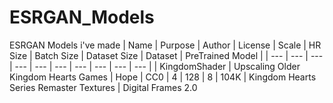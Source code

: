 # ESRGAN_Models
ESRGAN Models i've made
| Name | Purpose | Author | License | Scale | HR Size | Batch Size | Dataset Size | Dataset | PreTrained Model |
| --- | --- | --- | --- | --- | --- | --- | --- | --- | --- | 
| KingdomShader | Upscaling Older Kingdom Hearts Games | Hope | CC0 | 4 | 128 | 8 | 104K | Kingdom Hearts Series Remaster Textures | Digital Frames 2.0 
